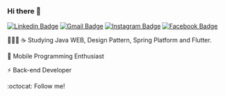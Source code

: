 ### Hi there :rocket:	


[![Linkedin Badge](https://img.shields.io/badge/linkedin-%230077B5.svg?&style=flat-square&logo=linkedin&logoColor=white)](https://www.linkedin.com/in/matheus8/) [![Gmail Badge](https://img.shields.io/badge/-mr634680@gmail.com-c14438?style=flat-square&logo=Gmail&logoColor=white&link=mailto:mr634580@gmail.com)](mailto:mr634580@gmail.com) [![Instagram Badge](https://img.shields.io/badge/instagram-%23E4405F.svg?&style=flat-square&logo=instagram&logoColor=white)](https://www.instagram.com/matheusualves/) [![Facebook Badge](https://img.shields.io/badge/facebook-%231877F2.svg?&style=flat-square&logo=facebook&logoColor=white)](https://www.facebook.com/eos.math/)

👨🏻‍💻 :coffee: Studying Java WEB, Design Pattern, Spring Platform and Flutter.

:iphone: Mobile Programming Enthusiast

:zap: Back-end Developer

:octocat: Follow me!






